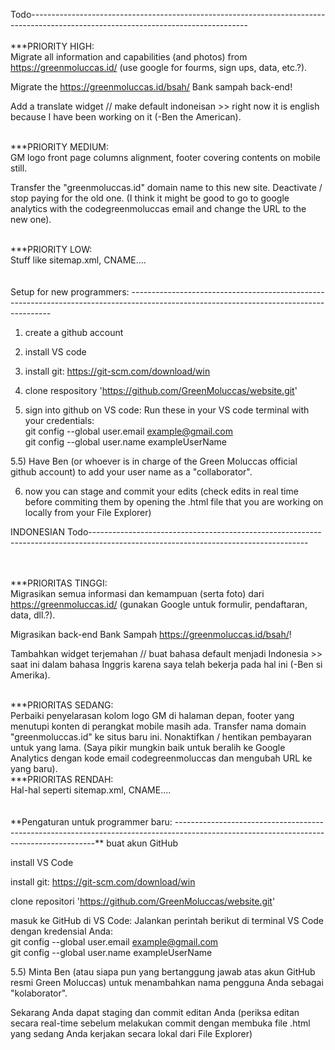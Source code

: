 Todo------------------------------------------------------------------------------------------------------------------------------------
<br><br>
***PRIORITY HIGH:<br>
 Migrate all information and capabilities (and photos) from https://greenmoluccas.id/
    (use google for fourms, sign ups, data, etc.?).

 Migrate the https://greenmoluccas.id/bsah/ Bank sampah back-end!

 Add a translate widget // make default indoneisan >> right now it is english because I have been working on it (-Ben the American).

<br>
***PRIORITY MEDIUM:<br>
GM logo front page columns alignment, footer covering contents on mobile still.

Transfer the "greenmoluccas.id" domain name to this new site. Deactivate / stop paying for the old one. (I think it might be good to go to google analytics with the codegreenmoluccas email and change the URL to the new one).

<br>
***PRIORITY LOW:<br>
Stuff like sitemap.xml, CNAME....

<br>
<br>
<br>
Setup for new programmers: ----------------------------------------------------------------------------------------------------------------------------------------

1) create a github account

2) install VS code

3) install git: https://git-scm.com/download/win

4) clone respository 'https://github.com/GreenMoluccas/website.git'

5) sign into github on VS code: Run these in your VS code terminal with your credentials: <br>
git config --global user.email example@gmail.com <br>
git config --global user.name exampleUserName

5.5) Have Ben (or whoever is in charge of the Green Moluccas official github account) to add your user name as a "collaborator".

6) now you can stage and commit your edits
    (check edits in real time before commiting them by opening the .html file that you are working on locally from your File Explorer)

INDONESIAN
Todo------------------------------------------------------------------------------------------------------------------------------------

<br><br>
***PRIORITAS TINGGI:<br>
Migrasikan semua informasi dan kemampuan (serta foto) dari https://greenmoluccas.id/
(gunakan Google untuk formulir, pendaftaran, data, dll.?).

Migrasikan back-end Bank Sampah https://greenmoluccas.id/bsah/!

Tambahkan widget terjemahan // buat bahasa default menjadi Indonesia >> saat ini dalam bahasa Inggris karena saya telah bekerja pada hal ini (-Ben si Amerika).

<br>
***PRIORITAS SEDANG:<br>
Perbaiki penyelarasan kolom logo GM di halaman depan, footer yang menutupi konten di perangkat mobile masih ada.
Transfer nama domain "greenmoluccas.id" ke situs baru ini. Nonaktifkan / hentikan pembayaran untuk yang lama. (Saya pikir mungkin baik untuk beralih ke Google Analytics dengan kode email codegreenmoluccas dan mengubah URL ke yang baru).

<br>
***PRIORITAS RENDAH:<br>
Hal-hal seperti sitemap.xml, CNAME....
<br>
<br>
<br>
**Pengaturan untuk programmer baru: ----------------------------------------------------------------------------------------------------------------------------------------**
buat akun GitHub

install VS Code

install git: https://git-scm.com/download/win

clone repositori 'https://github.com/GreenMoluccas/website.git'

masuk ke GitHub di VS Code: Jalankan perintah berikut di terminal VS Code dengan kredensial Anda: <br>
git config --global user.email example@gmail.com <br>
git config --global user.name exampleUserName

5.5) Minta Ben (atau siapa pun yang bertanggung jawab atas akun GitHub resmi Green Moluccas) untuk menambahkan nama pengguna Anda sebagai "kolaborator".

Sekarang Anda dapat staging dan commit editan Anda
(periksa editan secara real-time sebelum melakukan commit dengan membuka file .html yang sedang Anda kerjakan secara lokal dari File Explorer)
